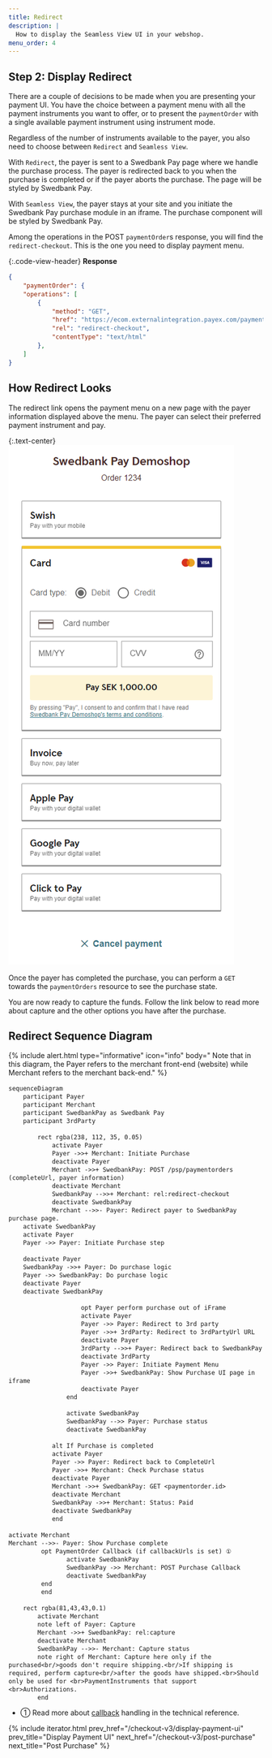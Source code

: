 ```yaml
---
title: Redirect
description: |
  How to display the Seamless View UI in your webshop.
menu_order: 4
---
```


## Step 2: Display Redirect

There are a couple of decisions to be made when you are presenting your payment
UI. You have the choice between a payment menu with all the payment instruments
you want to offer, or to present the `paymentOrder` with a single available
payment instrument using instrument mode.

Regardless of the number of instruments available to the payer, you also need to
choose between `Redirect` and `Seamless View`.

With `Redirect`, the payer is sent to a Swedbank Pay page where we handle the
purchase process. The payer is redirected back to you when the purchase is
completed or if the payer aborts the purchase. The page will be styled by
Swedbank Pay.

With `Seamless View`, the payer stays at your site and you initiate the
Swedbank Pay purchase module in an iframe. The purchase component will be styled
by Swedbank Pay.

Among the operations in the POST `paymentOrder`s response, you will find the
`redirect-checkout`. This is the one you need to display payment menu.

{:.code-view-header}
**Response**

```json
{
    "paymentOrder": {
    "operations": [
        {
            "method": "GET",
            "href": "https://ecom.externalintegration.payex.com/payment/menu/b934d6f84a89a01852eea01190c2bbcc937ba29228ca7502df8592975ee3bb0d?_tc_tid=30f2168171e142d38bcd4af2c3721959",
            "rel": "redirect-checkout",
            "contentType": "text/html"
        },
    ]
}
```

## How Redirect Looks

The redirect link opens the payment menu on a new page with the payer
information displayed above the menu. The payer can select their preferred
payment instrument and pay.

{:.text-center}
![screenshot of the merchant managed implementation redirect payment menu][redirect-payments-only-menu]

Once the payer has completed the purchase, you can perform a `GET` towards the
`paymentOrders` resource to see the purchase state.

You are now ready to capture the funds. Follow the link below to read more about
capture and the other options you have after the purchase.

## Redirect Sequence Diagram

{% include alert.html type="informative" icon="info" body="
Note that in this diagram, the Payer refers to the merchant front-end
(website) while Merchant refers to the merchant back-end." %}

```mermaid
sequenceDiagram
    participant Payer
    participant Merchant
    participant SwedbankPay as Swedbank Pay
    participant 3rdParty

        rect rgba(238, 112, 35, 0.05)
            activate Payer
            Payer ->>+ Merchant: Initiate Purchase
            deactivate Payer
            Merchant ->>+ SwedbankPay: POST /psp/paymentorders (completeUrl, payer information)
            deactivate Merchant
            SwedbankPay -->>+ Merchant: rel:redirect-checkout
            deactivate SwedbankPay
            Merchant -->>- Payer: Redirect payer to SwedbankPay purchase page.
    activate SwedbankPay
    activate Payer
    Payer ->> Payer: Initiate Purchase step

    deactivate Payer
    SwedbankPay ->>+ Payer: Do purchase logic
    Payer ->> SwedbankPay: Do purchase logic
    deactivate Payer
    deactivate SwedbankPay

                    opt Payer perform purchase out of iFrame
                    activate Payer
                    Payer ->> Payer: Redirect to 3rd party
                    Payer ->>+ 3rdParty: Redirect to 3rdPartyUrl URL
                    deactivate Payer
                    3rdParty -->>+ Payer: Redirect back to SwedbankPay
                    deactivate 3rdParty
                    Payer ->> Payer: Initiate Payment Menu
                    Payer ->>+ SwedbankPay: Show Purchase UI page in iframe
                    deactivate Payer
                end

                activate SwedbankPay
                SwedbankPay -->> Payer: Purchase status
                deactivate SwedbankPay

            alt If Purchase is completed
            activate Payer
            Payer ->> Payer: Redirect back to CompleteUrl
            Payer ->>+ Merchant: Check Purchase status
            deactivate Payer
            Merchant ->>+ SwedbankPay: GET <paymentorder.id>
            deactivate Merchant
            SwedbankPay ->>+ Merchant: Status: Paid
            deactivate SwedbankPay
            end

activate Merchant
Merchant -->>- Payer: Show Purchase complete
         opt PaymentOrder Callback (if callbackUrls is set) ①
                activate SwedbankPay
                SwedbankPay ->> Merchant: POST Purchase Callback
                deactivate SwedbankPay
         end
         end

    rect rgba(81,43,43,0.1)
        activate Merchant
        note left of Payer: Capture
        Merchant ->>+ SwedbankPay: rel:capture
        deactivate Merchant
        SwedbankPay -->>- Merchant: Capture status
        note right of Merchant: Capture here only if the purchased<br/>goods don't require shipping.<br/>If shipping is required, perform capture<br/>after the goods have shipped.<br>Should only be used for <br>PaymentInstruments that support <br>Authorizations.
        end
```

*   ① Read more about [callback][payments-callback] handling in the technical reference.

{% include iterator.html prev_href="/checkout-v3/display-payment-ui"
                         prev_title="Display Payment UI"
                         next_href="/checkout-v3/post-purchase"
                         next_title="Post Purchase" %}

[redirect-payments-only-menu]: /assets/img/checkout/checkout-v3-redirect-menu.png
[payments-callback]: /checkout-v3/features/core/callback
